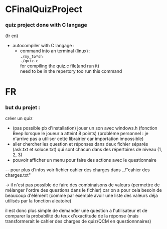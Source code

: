 # CFinalQuizProject
### quiz project done with C langage
(fr en)

+ autocompiler with C langage :<br>
  - command into an terminal (linux) :<br>
    <code>./my_to*sh ./quiz.c</code><br>
    for compiling the quiz.c file(and run it)<br>
    need to be in the repertory too run this command<br>

# FR
### but du projet :

créer un quiz 

- (pas possible pb d'installation) jouer un son avec windows.h (fonction Beep lorsque le joueur a atteint 8 points)
  (problème personnel : je n'arrive pas a utiliser cette librairier car importation impossible)
- aller chercher les question et réponses dans deux fichier séparés (ask.txt et soluce.txt)
  qui sont chacun dans des répertoires de niveau (1, 2, 3)
- pouvoir afficher un menu pour faire des actions avec le questionnaire


-- pour plus d'infos voir fichier cahier des charges dans ../"cahier des charges.txt"

-> il n'est pas possible de faire des combinaisons de 
valeurs (permettre de mélanger l'ordre des questions dans le fichier)
car on a pour cela besoin de beaucoup d'élément (comme par exemple avoir une liste des valeurs déja
utilisés par la fonction aléatoire)

il est donc plus simple de demander une question a l'utilisateur et de comparer 
la probabilité du teux d'exactitude de la réponse 
(mais transformerait le cahier des charges de quiz/QCM en questionnnaires)
















<!-- end page -->

